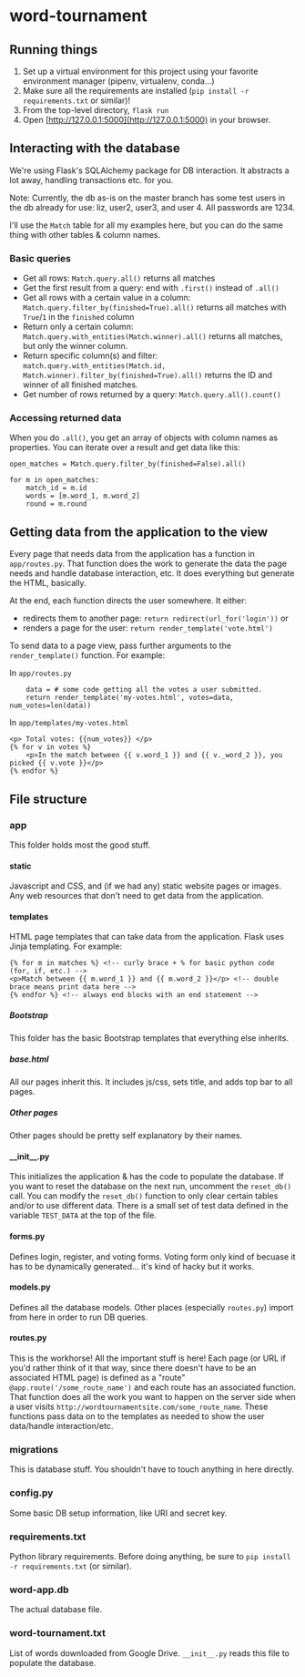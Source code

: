 # word-tournament

## Running things
1. Set up a virtual environment for this project using your favorite environment manager (pipenv, virtualenv, conda...)
2. Make sure all the requirements are installed (`pip install -r requirements.txt` or similar)! 
3. From the top-level directory, `flask run`
4. Open [http://127.0.0.1:5000](http://127.0.0.1:5000) in your browser.

## Interacting with the database
We're using Flask's SQLAlchemy package for DB interaction. It abstracts a lot away, handling transactions etc. for you. 

Note: Currently, the db as-is on the master branch has some test users in the db already for use: liz, user2, user3, and user 4. All passwords are 1234.

I'll use the `Match` table for all my examples here, but you can do the same thing with other tables & column names.
### Basic queries
* Get all rows: `Match.query.all()` returns all matches
* Get the first result from a query: end with `.first()` instead of `.all()`
* Get all rows with a certain value in a column: `Match.query.filter_by(finished=True).all()` returns all matches with 
`True`/`1` in the `finished` column
* Return only a certain column: `Match.query.with_entities(Match.winner).all()` returns all matches, but only the winner column.
* Return specific column(s) and filter: `match.query.with_entities(Match.id, Match.winner).filter_by(finished=True).all()` 
returns the ID and winner of all finished matches.
* Get number of rows returned by a query: `Match.query.all().count()` 
 

### Accessing returned data
When you do `.all()`, you get an array of objects with column names as properties. You can iterate over a result and get 
data like this:
```
open_matches = Match.query.filter_by(finished=False).all()

for m in open_matches:
    match_id = m.id
    words = [m.word_1, m.word_2]
    round = m.round 
```   

## Getting data from the application to the view
Every page that needs data from the application has a function in `app/routes.py`. That function does the work to 
generate the data the page needs and handle database interaction, etc. It does everything but generate the HTML, basically.

At the end, each function directs the user somewhere. It either:
* redirects them to another page: `return redirect(url_for('login'))` or
* renders a page for the user: `return render_template('vote.html')`

To send data to a page view, pass further arguments to the `render_template()` function. For example:

In `app/routes.py`
```
    data = # some code getting all the votes a user submitted. 
    return render_template('my-votes.html', votes=data, num_votes=len(data))
```
In `app/templates/my-votes.html`
```
<p> Total votes: {{num_votes}} </p>
{% for v in votes %}
    <p>In the match between {{ v.word_1 }} and {{ v._word_2 }}, you picked {{ v.vote }}</p>
{% endfor %}
```

## File structure

### app
This folder holds most the good stuff. 
#### static
Javascript and CSS, and (if we had any) static website pages or images. Any web resources that don't need to get data from the application.

#### templates
HTML page templates that can take data from the application. Flask uses Jinja templating. For example:

```
{% for m in matches %} <!-- curly brace + % for basic python code (for, if, etc.) -->
<p>Match between {{ m.word_1 }} and {{ m.word_2 }}</p> <!-- double brace means print data here -->
{% endfor %} <!-- always end blocks with an end statement -->
```

##### Bootstrap
This folder has the basic Bootstrap templates that everything else inherits. 

##### base.html
All our pages inherit this. It includes js/css, sets title, and adds top bar to all pages.

##### Other pages
Other pages should be pretty self explanatory by their names.


#### \_\_init\_\_.py
This initializes the application & has the code to populate the database. If you want to reset the database on the next
run, uncomment the `reset_db()` call. You can modify the `reset_db()` function to only clear certain tables and/or to 
use different data. There is a small set of test data defined in the variable `TEST_DATA` at the top of the file.    

#### forms.py
Defines login, register, and voting forms. Voting form only kind of becuase it has to be dynamically generated... 
it's kind of hacky but it works.

#### models.py
Defines all the database models. Other places (especially `routes.py`) import from here in order to run DB queries.

#### routes.py
This is the workhorse! All the important stuff is here! Each page (or URL if you'd rather think of it that way, since 
there doesn't have to be an associated HTML page) is defined as a "route" `@app.route('/some_route_name')` and each route has
an associated function. That function does all the work you want to happen on the server side when a user visits 
`http://wordtournamentsite.com/some_route_name`. These functions pass data on to the templates as needed to show the
user data/handle interaction/etc.

### migrations
This is database stuff. You shouldn't have to touch anything in here directly.

### config.py
Some basic DB setup information, like URI and secret key.

### requirements.txt
Python library requirements. Before doing anything, be sure to `pip install -r requirements.txt`
(or similar).

### word-app.db
The actual database file.

### word-tournament.txt
List of words downloaded from Google Drive. `__init__.py` reads this file to populate the database. 
